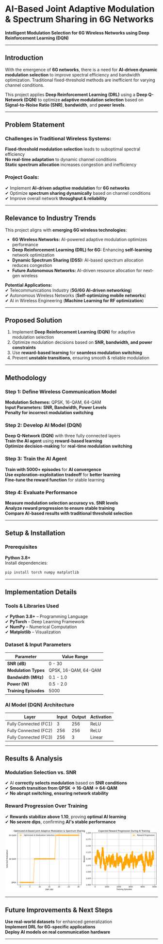 # AI-Based Joint Adaptive Modulation & Spectrum Sharing in 6G Networks

 **Intelligent Modulation Selection for 6G Wireless Networks using Deep Reinforcement Learning (DQN)**  

---

##  Introduction
With the emergence of **6G networks**, there is a need for **AI-driven dynamic modulation selection** to improve spectral efficiency and bandwidth optimization. Traditional fixed-threshold methods are inefficient for varying channel conditions.

This project applies **Deep Reinforcement Learning (DRL)** using a **Deep Q-Network (DQN)** to optimize **adaptive modulation selection** based on **Signal-to-Noise Ratio (SNR)**, **bandwidth**, and **power levels**.

---

##  Problem Statement
### Challenges in Traditional Wireless Systems:
**Fixed-threshold modulation selection** leads to suboptimal spectral efficiency  
**No real-time adaptation** to dynamic channel conditions  
**Static spectrum allocation** increases congestion and inefficiency  

###  Project Goals:
✔ Implement **AI-driven adaptive modulation** for **6G networks**  
✔ Optimize **spectrum sharing dynamically** based on channel conditions  
✔ Improve overall network **throughput & reliability**  

---

##  Relevance to Industry Trends
This project aligns with **emerging 6G wireless technologies**:
-  **6G Wireless Networks:** AI-powered adaptive modulation optimizes performance  
-  **Deep Reinforcement Learning (DRL) for 6G:** Enhancing **self-learning** network optimization  
-  **Dynamic Spectrum Sharing (DSS):** AI-based spectrum allocation reduces congestion  
-  **Future Autonomous Networks:** AI-driven resource allocation for next-gen wireless  

**Potential Applications:**  
✔ Telecommunications Industry (**5G/6G AI-driven networking**)  
✔ Autonomous Wireless Networks (**Self-optimizing mobile networks**)  
✔ AI in Wireless Engineering (**Machine Learning for RF optimization**)  

---

## Proposed Solution
1. Implement **Deep Reinforcement Learning (DQN)** for adaptive modulation selection  
2. Optimize modulation decisions based on **SNR, bandwidth, and power constraints**  
3. Use **reward-based learning** for **seamless modulation switching**  
4. Prevent **unstable transitions**, ensuring smooth & reliable modulation  

---

## Methodology
### **Step 1: Define Wireless Communication Model**
 **Modulation Schemes:** QPSK, 16-QAM, 64-QAM  
 **Input Parameters:** **SNR, Bandwidth, Power Levels**  
 **Penalty for incorrect modulation switching**  

### **Step 2: Develop AI Model (DQN)**
 **Deep Q-Network (DQN)** with three fully connected layers  
 **Train the AI agent** using **reward-based learning**  
 **Optimize decision-making** for **real-time modulation switching**  

### **Step 3: Train the AI Agent**
 **Train with 5000+ episodes** for **AI convergence**  
 **Use exploration-exploitation tradeoff** for **better learning**  
 **Fine-tune the reward function** for stable learning  

### **Step 4: Evaluate Performance**
 **Measure modulation selection accuracy vs. SNR levels**  
 **Analyze reward progression to ensure stable training**  
 **Compare AI-based results with traditional threshold selection**  

---

##  Setup & Installation
### Prerequisites
**Python 3.8+**  
Install dependencies:
```bash
pip install torch numpy matplotlib
```

---

##  Implementation Details
### Tools & Libraries Used
✔ **Python 3.8+** – Programming Language  
✔ **PyTorch** – Deep Learning Framework  
✔ **NumPy** – Numerical Computation  
✔ **Matplotlib** – Visualization  



### Dataset & Input Parameters
| **Parameter** | **Value Range** |
|--------------|---------------|
| **SNR (dB)** | 0 - 30 |
| **Modulation Types** | QPSK, 16-QAM, 64-QAM |
| **Bandwidth (MHz)** | 0.1 - 1.0 |
| **Power (W)** | 0.5 - 2.0 |
| **Training Episodes** | 5000 |

###  AI Model (DQN) Architecture
| **Layer** | **Input** | **Output** | **Activation** |
|-----------|----------|-----------|--------------|
| Fully Connected (FC1) | 3 | 256 | ReLU |
| Fully Connected (FC2) | 256 | 256 | ReLU |
| Fully Connected (FC3) | 256 | 3 | Linear |

---

##  Results & Analysis
### Modulation Selection vs. SNR
✔ AI **correctly selects modulation** based on **SNR conditions**  
✔ **Smooth transition from QPSK → 16-QAM → 64-QAM**  
✔ **No abrupt switching, ensuring network stability**  


### Reward Progression Over Training
✔ **Rewards stabilize above 1.10**, proving **optimal AI learning**  
✔ **No severe dips**, confirming **AI's stable performance**  

![Modulation AI](results/Modulation_AI.png)

---

##  Future Improvements & Next Steps
**Use real-world datasets** for enhanced generalization  
**Implement DRL for 6G-specific applications**  
**Deploy AI models on real communication hardware**  

---

